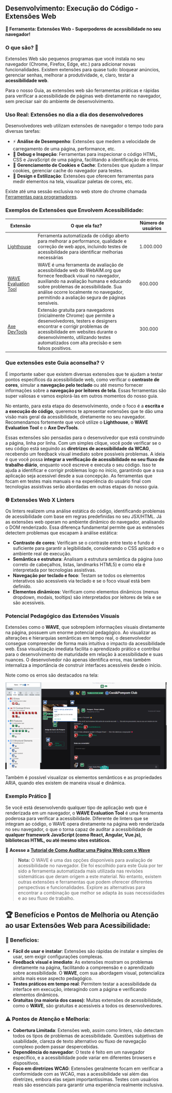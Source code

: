 ## Desenvolvimento: Execução do Código - Extensões Web

**🧰 Ferramenta: Extensões Web - Superpoderes de acessibilidade no seu navegador!**

### O que são? 🤔

Extensões Web são pequenos programas que você instala no seu navegador (Chrome, Firefox, Edge, etc.) para adicionar novas funcionalidades. Existem extensões para quase tudo: bloquear anúncios, gerenciar senhas, melhorar a produtividade, e, claro, testar a **acessibilidade web**.

Para o nosso Guia, as extensões web são ferramentas práticas e rápidas para verificar a acessibilidade de páginas web diretamente no navegador, sem precisar sair do ambiente de desenvolvimento.

### Uso Real: Extensões no dia a dia dos desenvolvedores

Desenvolvedores web utilizam extensões de navegador o tempo todo para diversas tarefas:

*   ⚡ **Análise de Desempenho**: Extensões que medem a velocidade de carregamento de uma página, performance, etc.
*   🐞 **Debug e Inspeção**: Ferramentas para inspecionar o código HTML, CSS e JavaScript de uma página, facilitando a identificação de erros.
*   🍪 **Gerenciamento de Cookies e Cache**: Extensões que ajudam a limpar cookies, gerenciar cache do navegador para testes.
*   🎨 **Design e Estilização**: Extensões que oferecem ferramentas para medir elementos na tela, visualizar paletas de cores, etc.

Existe até uma sessão exclusiva no web store do chrome chamada [Ferramentas para programadores](https://chromewebstore.google.com/category/extensions/productivity/developer?hl=pt-PT&utm_source=ext_sidebar).

### Exemplos de Extensões que Envolvem Acessibilidade:

| Extensão | O que ela faz? | Número de usuários
|---|---| ---| 
| [Lighthouse](https://chromewebstore.google.com/detail/lighthouse/blipmdconlkpinefehnmjammfjpmpbjk?hl=pt-PT&utm_source=ext_sidebar) |  Ferramenta automatizada de código aberto para melhorar a performance, qualidade e correção de web apps, incluindo testes de acessibilidade para identificar melhorias necessárias | 1.000.000
| [WAVE Evaluation Tool](https://chromewebstore.google.com/detail/wave-evaluation-tool/jbbplnpkjmmeebjpijfedlgcdilocofh?hl=pt-PT&utm_source=ext_sidebar) | WAVE é uma ferramenta de avaliação de acessibilidade web do WebAIM.org que fornece feedback visual no navegador, auxiliando na avaliação humana e educando sobre problemas de acessibilidade. Sua análise ocorre localmente no navegador, permitindo a avaliação segura de páginas sensíveis. | 600.000
| [Axe DevTools](https://chromewebstore.google.com/detail/axe-devtools-web-accessib/lhdoppojpmngadmnindnejefpokejbdd?hl=pt-PT&utm_source=ext_sidebar) | Extensão gratuita para navegadores (inicialmente Chrome) que permite a desenvolvedores, testers e designers encontrar e corrigir problemas de acessibilidade em websites durante o desenvolvimento, utilizando testes automatizados com alta precisão e sem falsos positivos. | 300.000

### Que extensões este Guia aconselha? 💡

É importante saber que existem diversas extensões que te ajudam a testar pontos específicos da acessibilidade web, como verificar o **contraste de cores**, simular a **navegação pelo teclado** ou até mesmo fornecer informações sobre a **navegação por leitores de tela**. Essas ferramentas são super valiosas e vamos explorá-las em outros momentos do nosso guia.

No entanto, para esta etapa do desenvolvimento, onde o foco é a **escrita e a execução do código**, queremos te apresentar extensões que te dão uma visão mais geral da acessibilidade, diretamente no seu navegador. Recomendamos fortemente que você utilize o **Lighthouse**, o **WAVE Evaluation Tool** e o **Axe DevTools**.

Essas extensões são pensadas para o desenvolvedor que está construindo a página, linha por linha. Com um simples clique, você pode verificar se o seu código está seguindo as **diretrizes de acessibilidade da WCAG**, recebendo um feedback visual imediato sobre possíveis problemas. A ideia é que você possa **integrar a verificação de acessibilidade no seu fluxo de trabalho diário**, enquanto você escreve e executa o seu código. Isso te ajuda a identificar e corrigir problemas logo no início, garantindo que a sua aplicação seja acessível desde a sua concepção. As ferramentas que focam em testes mais manuais e na experiência do usuário final com tecnologias assistivas serão abordadas em outras etapas do nosso guia.


### 🌐 Extensões Web X Linters


Os linters realizem uma análise estática do código, identificando problemas de acessibilidade com base em regras predefinidas no seu JSX/HTML. Já as extensões web operam no ambiente dinâmico do navegador, analisando o DOM renderizado. Essa diferença fundamental permite que as extensões detectem problemas que escapam à análise estática:

*   **Contraste de cores**: Verificam se o contraste entre texto e fundo é suficiente para garantir a legibilidade, considerando o CSS aplicado e o ambiente real de execução.
*   **Semântica e estrutura**: Analisam a estrutura semântica da página (uso correto de cabeçalhos, listas, landmarks HTML5) e como ela é interpretada por tecnologias assistivas.
*   **Navegação por teclado e foco**: Testam se todos os elementos interativos são acessíveis via teclado e se o foco visual está bem definido.
*   **Elementos dinâmicos**: Verificam como elementos dinâmicos (menus dropdown, modais, tooltips) são interpretados por leitores de tela e se são acessíveis.


### Potencial Pedagógico das Extensões Visuais

Extensões como o **WAVE**, que sobrepõem informações visuais diretamente na página, possuem um enorme potencial pedagógico. Ao visualizar as alterações e hierarquias semânticas em tempo real, o desenvolvedor consegue compreender de forma mais intuitiva o impacto da acessibilidade web. Essa visualização imediata facilita o aprendizado prático e contribui para o desenvolvimento de maturidade em relação à acessibilidade e suas nuances. O desenvolvedor não apenas identifica erros, mas também internaliza a importância de construir interfaces acessíveis desde o início.

Note como os erros são destacados na tela:

![Imagem mostrando a interface da extensão WAVE ao inspecionar uma página, com ícones visuais sobrepostos indicando erros, alertas e recursos de acessibilidade diretamente na página analisada](../assets/wave_example.png)

Também é possível visualizar os elementos semânticos e as propriedades ARIA, quando eles existem de maneira visual e dinâmica.

### Exemplo Prático 🌊

Se você está desenvolvendo qualquer tipo de aplicação web que é renderizada em um navegador, o **WAVE Evaluation Tool** é uma ferramenta poderosa para verificar a acessibilidade. Diferente de linters que se integram ao código, o WAVE opera diretamente na página web renderizada no seu navegador, o que o torna capaz de auditar a acessibilidade de **qualquer framework JavaScript (como React, Angular, Vue.js), bibliotecas HTML, ou até mesmo sites estáticos**.

🔗 **Acesse a [Tutorial de Como Auditar uma Página Web com o Wave](./tutorials/Wave.md)**

> **Nota:** O WAVE é uma das opções disponíveis para avaliação de acessibilidade no navegador. Ele foi escolhido para este Guia por ter sido a ferramenta automatizada mais utilizada nas revisões sistemáticas que deram origem a este material. No entanto, existem outras extensões e ferramentas que podem oferecer diferentes perspectivas e funcionalidades. Explore as alternativas para encontrar a combinação que melhor se adapta às suas necessidades e ao seu fluxo de trabalho.


## 🏆 Benefícios e Pontos de Melhoria ou Atenção ao usar Extensões Web para Acessibilidade:

### 🎉 Benefícios:

*   **Fácil de usar e instalar**: Extensões são rápidas de instalar e simples de usar, sem exigir configurações complexas.
*   **Feedback visual e imediato**: As extensões mostram os problemas diretamente na página, facilitando a compreensão e o aprendizado sobre acessibilidade. O **WAVE**, com sua abordagem visual, potencializa ainda mais esse aspecto pedagógico.
*   **Testes práticos em tempo real**: Permitem testar a acessibilidade da interface em execução, interagindo com a página e verificando elementos dinâmicos.
*   **Gratuitas (na maioria dos casos)**: Muitas extensões de acessibilidade, como o **WAVE**, são gratuitas e acessíveis a todos os desenvolvedores.

### ⚠️ Pontos de Atenção e Melhoria:

*   **Cobertura Limitada**: Extensões web, assim como linters, não detectam todos os tipos de problemas de acessibilidade. Questões subjetivas de usabilidade, clareza de texto alternativo ou fluxo de navegação complexo podem passar despercebidas.
*   **Dependência do navegador**: O teste é feito em um navegador específico, e a acessibilidade pode variar em diferentes browsers e dispositivos.
*   **Foco em diretrizes WCAG**: Extensões geralmente focam em verificar a conformidade com as WCAG, mas a acessibilidade vai além das diretrizes, embora elas sejam importantíssimas. Testes com usuários reais são essenciais para garantir uma experiência realmente inclusiva.